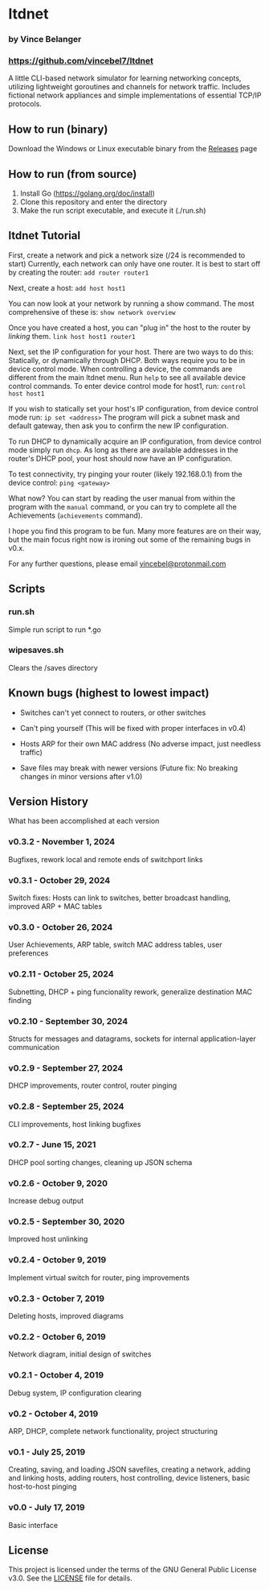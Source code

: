 # ltdnet
### by Vince Belanger
### https://github.com/vincebel7/ltdnet


A little CLI-based network simulator for learning networking concepts, utilizing lightweight goroutines and channels for network traffic.
Includes fictional network appliances and simple implementations of essential TCP/IP protocols.

## How to run (binary)
Download the Windows or Linux executable binary from the [Releases](https://github.com/vincebel7/ltdnet/releases) page

## How to run (from source)
1. Install Go (https://golang.org/doc/install)
2. Clone this repository and enter the directory
3. Make the run script executable, and execute it (./run.sh)

## ltdnet Tutorial
First, create a network and pick a network size (/24 is recommended to start)
Currently, each network can only have one router. It is best to start off by creating the router:
`add router router1`

Next, create a host:
`add host host1`

You can now look at your network by running a show command. The most comprehensive of these is:
`show network overview`

Once you have created a host, you can "plug in" the host to the router by *linking* them.
`link host host1 router1`

Next, set the IP configuration for your host. There are two ways to do this: Statically, or dynamically through DHCP. Both ways require you to be in device control mode.
When controlling a device, the commands are different from the main ltdnet menu. Run `help` to see all available device control commands.
To enter device control mode for host1, run:
`control host host1`

If you wish to statically set your host's IP configuration, from device control mode run:
`ip set <address>`
The program will pick a subnet mask and default gateway, then ask you to confirm the new IP configuration.

To run DHCP to dynamically acquire an IP configuration, from device control mode simply run `dhcp`. As long as there are available addresses in the router's DHCP pool, your host should now have an IP configuration.

To test connectivity, try pinging your router (likely 192.168.0.1) from the device control:
`ping <gateway>`

What now? You can start by reading the user manual from within the program with the `manual` command, or you can try to complete all the Achievements (`achievements` command).

I hope you find this program to be fun. Many more features are on their way, but the main focus right now is ironing out some of the remaining bugs in v0.x.

For any further questions, please email vincebel@protonmail.com

## Scripts

### run.sh
Simple run script to run *.go

### wipesaves.sh
Clears the /saves directory

## Known bugs (highest to lowest impact)
- Switches can't yet connect to routers, or other switches

- Can't ping yourself (This will be fixed with proper interfaces in v0.4)

- Hosts ARP for their own MAC address (No adverse impact, just needless traffic)

- Save files may break with newer versions (Future fix: No breaking changes in minor versions after v1.0)


## Version History
What has been accomplished at each version

### v0.3.2 - November 1, 2024
Bugfixes, rework local and remote ends of switchport links

### v0.3.1 - October 29, 2024
Switch fixes: Hosts can link to switches, better broadcast handling, improved ARP + MAC tables

### v0.3.0 - October 26, 2024
User Achievements, ARP table, switch MAC address tables, user preferences

### v0.2.11 - October 25, 2024
Subnetting, DHCP + ping funcionality rework, generalize destination MAC finding

### v0.2.10 - September 30, 2024
Structs for messages and datagrams, sockets for internal application-layer communication

### v0.2.9 - September 27, 2024
DHCP improvements, router control, router pinging

### v0.2.8 - September 25, 2024
CLI improvements, host linking bugfixes

### v0.2.7 - June 15, 2021
DHCP pool sorting changes, cleaning up JSON schema

### v0.2.6 - October 9, 2020
Increase debug output

### v0.2.5 - September 30, 2020
Improved host unlinking

### v0.2.4 - October 9, 2019
Implement virtual switch for router, ping improvements

### v0.2.3 - October 7, 2019
Deleting hosts, improved diagrams

### v0.2.2 - October 6, 2019
Network diagram, initial design of switches

### v0.2.1 - October 4, 2019
Debug system, IP configuration clearing

### v0.2 - October 4, 2019
ARP, DHCP, complete network functionality, project structuring

### v0.1 - July 25, 2019
Creating, saving, and loading JSON savefiles, creating a network, adding and linking hosts, adding routers, host controlling, device listeners, basic host-to-host pinging

### v0.0 - July 17, 2019
Basic interface

## License
This project is licensed under the terms of the GNU General Public License v3.0. See the [LICENSE](./LICENSE) file for details.